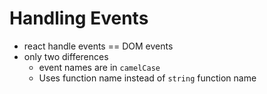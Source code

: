 # Handling Events

- react handle events == DOM events
- only two differences
  - event names are in `camelCase`
  - Uses function name instead of `string` function name
